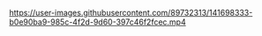 https://user-images.githubusercontent.com/89732313/141698333-b0e90ba9-985c-4f2d-9d60-397c46f2fcec.mp4
